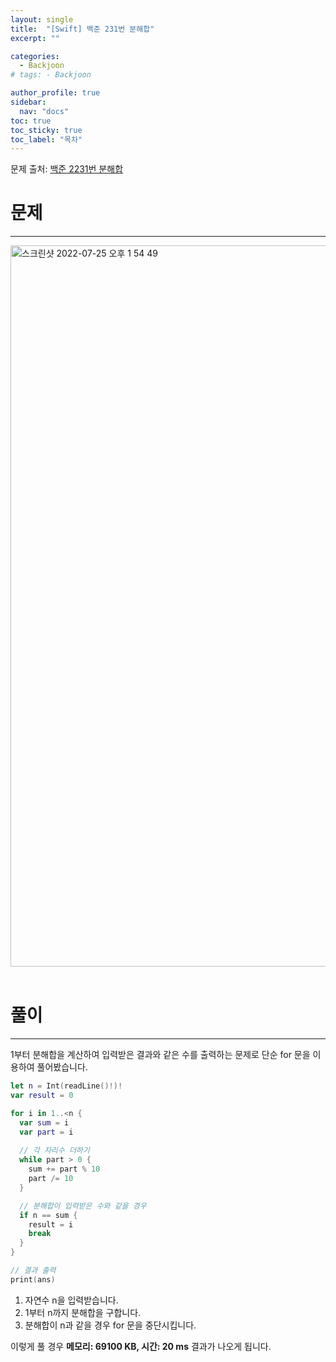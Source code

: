 ```yaml
---
layout: single
title:  "[Swift] 백준 231번 분해합"
excerpt: ""

categories:
  - Backjoon
# tags: - Backjoon

author_profile: true
sidebar:
  nav: "docs"
toc: true
toc_sticky: true
toc_label: "목차"
---
```

문제 출처: [백준 2231번 분해합](https://www.acmicpc.net/problem/2231)

# 문제
---
<img width="1154" alt="스크린샷 2022-07-25 오후 1 54 49" src="https://user-images.githubusercontent.com/60169777/180701276-513778ba-9d72-43a3-8adf-67b1961c6a8a.png">
<br><br>

# 풀이
---
1부터 분해합을 계산하여 입력받은 결과와 같은 수를 출력하는 문제로 단순 for 문을 이용하여 풀어봤습니다.

```swift
let n = Int(readLine()!)!
var result = 0

for i in 1..<n {
  var sum = i
  var part = i
  
  // 각 자리수 더하기
  while part > 0 {
    sum += part % 10
    part /= 10
  }

  // 분해합이 입력받은 수와 같을 경우
  if n == sum {
    result = i
    break
  }
}

// 결과 출력
print(ans)
```

1. 자연수 n을 입력받습니다.
2. 1부터 n까지 분해합을 구합니다.
3. 분해합이 n과 같을 경우 for 문을 중단시킵니다.

이렇게 풀 경우 **메모리: 69100 KB, 시간: 20 ms** 결과가 나오게 됩니다.